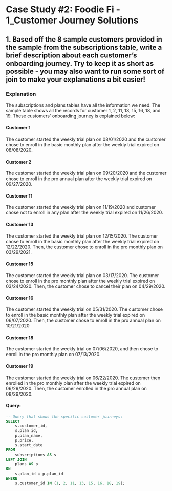 # Case Study #2: Foodie Fi - 1_Customer Journey Solutions

## 1. Based off the 8 sample customers provided in the sample from the subscriptions table, write a brief description about each customer’s onboarding journey.  Try to keep it as short as possible - you may also want to run some sort of join to make your explanations a bit easier!
### Explanation
The subscriptions and plans tables have all 
the information we need.  The sample table shows all the
records for customer 1, 2, 11, 13, 15, 16, 18, and 19.  These customers' onboarding journey is explained below: 
 
#### **Customer 1**
The customer started the weekly trial plan on 
08/01/2020 and the customer chose to enroll in 
the basic monthly plan after the weekly trial 
expired on 08/08/2020.

#### **Customer 2**
The customer started the weekly trial plan on 
09/20/2020 and the customer chose to enroll in
the pro annual plan after the weekly trial 
expired on 09/27/2020.

#### **Customer 11**
The customer started the weekly trial plan on
11/19/2020 and customer chose not to enroll in
any plan after the weekly trial expired on 
11/26/2020. 

#### **Customer 13**
The customer started the weekly trial plan on
12/15/2020. The customer chose to enroll in the
basic monthly plan after the weekly trial expired
on 12/22/2020.  Then, the customer chose to enroll 
in the pro monthly plan on 03/29/2021.

#### **Customer 15**
The customer started the weekly trial plan on
03/17/2020. The customer chose to enroll in the 
pro monthly plan after the weekly trial expired
on 03/24/2020.  Then, the customer chose to cancel
their plan on 04/29/2020.

#### **Customer 16**
The customer started the weekly trial on 
05/31/2020. The customer chose to enroll in the 
basic monthly plan after the weekly trial expired
on 06/07/2020.  Then, the customer chose to 
enroll in the pro annual plan on 10/21/2020

#### **Customer 18**
The customer started the weekly trial on 
07/06/2020, and then chose to enroll in the 
pro monthly plan on 07/13/2020.

#### **Customer 19**
The customer started the weekly trial on
06/22/2020. The customer then enrolled in the
pro monthly plan after the weekly trial expired
on 06/29/2020.  Then, the customer enrolled in 
the pro annual plan on 08/29/2020.

#### Query: 

```SQL
-- Query that shows the specific customer journeys:
SELECT 
	s.customer_id,
	s.plan_id,
	p.plan_name,
	p.price,
	s.start_date
FROM 
	subscriptions AS s
LEFT JOIN 
	plans AS p
ON
	s.plan_id = p.plan_id
WHERE
	s.customer_id IN (1, 2, 11, 13, 15, 16, 18, 19);
```
